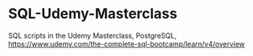# SQL-Udemy-Masterclass
SQL scripts in the Udemy Masterclass, 
PostgreSQL,
https://www.udemy.com/the-complete-sql-bootcamp/learn/v4/overview
